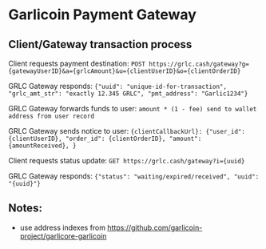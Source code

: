 Garlicoin Payment Gateway
=========================

Client/Gateway transaction process
----------------------------------

Client requests payment destination:
`POST https://grlc.cash/gateway?g={gatewayUserID}&a={grlcAmount}&u={clientUserID}&o={clientOrderID}`

GRLC Gateway responds:
`{"uuid": "unique-id-for-transaction", "grlc_amt_str": "exactly 12.345 GRLC", "pmt_address": "Garlic1234"}`

GRLC Gateway forwards funds to user:
`amount * (1 - fee) send to wallet address from user record`

GRLC Gateway sends notice to user:
`{clientCallbackUrl}: {"user_id": {clientUserID}, "order_id": {clientOrderID}, "amount": {amountReceived}, }`

Client requests status update:
`GET https://grlc.cash/gateway?i={uuid}`
    
GRLC Gateway responds:
`{"status": "waiting/expired/received", "uuid": "{uuid}"}`


Notes:
------

- use address indexes from https://github.com/garlicoin-project/garlicore-garlicoin
